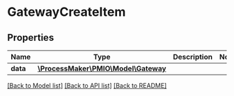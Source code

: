 # GatewayCreateItem

## Properties
Name | Type | Description | Notes
------------ | ------------- | ------------- | -------------
**data** | [**\ProcessMaker\PMIO\Model\Gateway**](Gateway.md) |  | 

[[Back to Model list]](../README.md#documentation-for-models) [[Back to API list]](../README.md#documentation-for-api-endpoints) [[Back to README]](../README.md)


